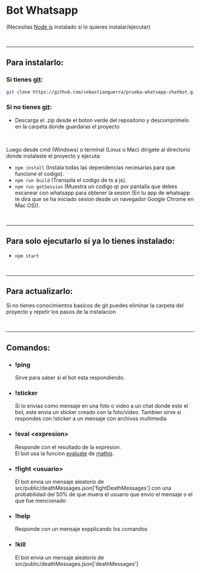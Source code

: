 # Bot Whatsapp
(Necesitas [Node js](https://nodejs.org/en/) instalado si lo quieres instalar/ejecutar)

<br/>

***
## Para instalarlo:

### Si tienes [git](https://git-scm.com/):
```bash
git clone https://github.com/sebastianguerra/prueba-whatsapp-chatbot.git
```

### Si no tienes [git](https://git-scm.com/):  
- Descarga el .zip desde el boton verde del repositorio y descomprimelo en la carpeta donde guardaras el proyecto

<br/>

Luego desde cmd (Windows) o terminal (Linux o Mac) dirigete al directorio donde instalaste el proyecto y ejecuta:
- `npm install` (Instala todas las dependencias necesarias para que funcione el codigo).
- `npm run build`  (Transpila el codigo de ts a js).
- `npm run getSession`  (Muestra un codigo qr por pantalla que debes escanear con whatsapp para obtener la sesion (En tu app de whatsapp te dira que se ha iniciado sesion desde un navegador Google Chrome en Mac OS)).

<br/>

***

## Para solo ejecutarlo si ya lo tienes instalado:
- `npm start`

<br/>

***

## Para actualizarlo:
Si no tienes conocimientos basicos de git puedes eliminar la carpeta del proyecto y repetir los pasos de la instalacion

<br/>

***
## Comandos:
- ### !ping  
    Sirve para saber si el bot esta respondiendo. 
- ### !sticker
    Si lo envias como mensaje en una foto o video a un chat donde este el bot, este envia un sticker creado con la foto/video.
    Tambien sirve si respondes con !sticker a un mensaje con archivos multimedia
- ### !eval \<expresion>
    Responde con el resultado de la expresion.  
    El bot usa la funcion [evaluate](https://mathjs.org/docs/reference/functions/evaluate.html) de [mathjs](https://mathjs.org/).
- ### !fight \<usuario>
    El bot envia un mensaje aleatorio de src/public/deathMessages.json['fightDeathMessages'] con una probabilidad del 50% de que muera el usuario que envio el mensaje o el que fue mencionado
- ### !help
    Responde con un mensaje expplicando los comandos
- ### !kill
    El bot envia un mensaje aleatorio de src/public/deathMessages.json['deathMessages']
